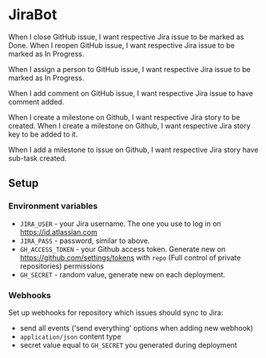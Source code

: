 # JiraBot

When I close GitHub issue, I want respective Jira issue to be marked as Done.
When I reopen GitHub issue, I want respective Jira issue to be marked as In Progress.

When I assign a person to GitHub issue, I want respective Jira issue to be marked as In Progress.

When I add comment on GitHub issue, I want respective Jira issue to have comment added.

When I create a milestone on Github, I want respective Jira story to be created.
When I create a milestone on Github, I want respective Jira story key to be added to it.

When I add a milestone to issue on Github, I want respective Jira story have sub-task created.

## Setup

### Environment variables
* `JIRA_USER` - your Jira username. The one you use to log in on https://id.atlassian.com
* `JIRA_PASS` - password, similar to above.
* `GH_ACCESS_TOKEN` - your Github access token. Generate new on https://github.com/settings/tokens with `repo` (Full control of private repositories) permissions
* `GH_SECRET` - random value, generate new on each deployment.

### Webhooks
Set up webhooks for repository which issues should sync to Jira:
* send all events ('send everything' options when adding new webhook)
* `application/json` content type
* secret value equal to `GH_SECRET` you generated during deployment
